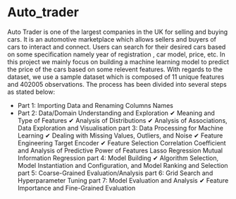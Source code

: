 # Auto_trader

Auto Trader is one of the largest companies in the UK for selling and buying cars. It is an automotive marketplace which allows sellers and buyers of cars to interact and connect. Users can search for their desired cars based on some specification namely year of registration , car model, price, etc. In this project we mainly focus on building a machine learning model to predict the price of the cars based on some relevent features. With regards to the dataset, we use a sample dataset which is composed of 11 unique features and 402005 observations. The process has been divided into several steps as stated below:

* Part 1: Importing Data and Renaming Columns Names
* Part 2: Data/Domain Understanding and Exploration
✔ Meaning and Type of Features
✔ Analysis of Distributions
✔ Analysis of Associations, Data Exploration and Visualisation
part 3: Data Processing for Machine Learning
✔ Dealing with Missing Values, Outliers, and Noise
✔ Feature Engineering
Target Encoder
✔ Feature Selection
Correlation Coefficient and Analysis of Predictive Power of Features
Lasso Regression
Mutual Information Regression
part 4: Model Building
✔ Algorithm Selection, Model Instantiation and Configuration, and Model Ranking and Selection
part 5: Coarse-Grained Evaluation/Analysis
part 6: Grid Search and Hyperparameter Tuning
part 7: Model Evaluation and Analysis
✔ Feature Importance and Fine-Grained Evaluation
